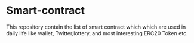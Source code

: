 # Smart-contract
This repository contain the list of smart contract which which are used in daily life like wallet, Twitter,lottery, and most interesting ERC20 Token etc.
